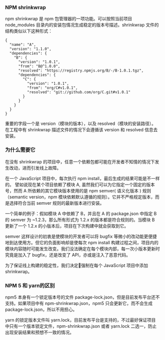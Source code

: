 ### NPM shrinkwrap
npm shrinkwrap 是 npm 包管理器的一项功能。可以按照当前项目 node_modules 目录内的安装包情况生成稳定的版本号描述。shrinkwrap 文件的结构类似以下这种形式：
```
{
  "name": "A",
  "version": "1.1.0",
  "dependencies": {
    "B": {
      "version": "1.0.1",
      "from": "B@^1.0.0",
      "resolved": "https://registry.npmjs.org/B/-/B-1.0.1.tgz",
      "dependencies": {
        "C": {
          "version": "1.0.1",
          "from": "org/C#v1.0.1",
          "resolved": "git://github.com/org/C.git#v1.0.1"
        }
      }
    }
  }
}
```

重要的字段一个是 version（模块的版本），以及 resolved（模块的安装路径）。在工程中有 shrinkwrap 描述文件的情况下会遵循该 version 和 resolved 信息去安装。

### 为什么需要它
在没有 shrinkwrap 的项目中，任意一个依赖包都可能在开发者不知情的情况下发生改动，进而引发线上故障。

在一个 JavaScript 项目中，每次执行 npm install，最后生成的结果可能是不一样的。 譬如说现在某个项目依赖了模块 A, 虽然我们可以为它指定一个固定的版本号，然而 A 所依赖的其它模块版本使用的是 npm semver( 语义化版本 ) 规则（semantic version，npm 模块依赖默认遵循的规则）。它并不严格规定版本，而是选择符合当前 semver 规则的最新版本进行安装。

一个简单的例子：假如模块 A 中依赖了 B，并且在 A 的 package.json 中指定 B 的 semver 为 ~1.2.3，那么所有形式为 1.2.x 的版本都是符合规则的。当模块 B 更新了一个 1.2.x 的小版本后，项目在下次构建中就会获取到它。

semver 这样设计的初衷是使模块的开发者可以将 bugfix 等微小的改动能更便捷地到达使用方。但它的负面影响却是使每次 npm install 构建过程之间，项目内的模块内容随时可能发生改变。我们没法确定在每个模块内部，每一次小版本更新时究竟是加入了 bugfix，还是改变了 API，亦或是注入了恶意代码。

为了保证线上构建的稳定性，我们决定强制在每个 JavaScript 项目中添加 shrinkwrap。

### NPM 5 和 yarn的区别
npm5 本身有一个锁定版本号的文件 package-lock.json，但是目前发布平台还不支持。如果项目中有 npm-shrinkwrap.json，npm5 只会更新它，而不会生成 package-lock.json，所以不用担心。

yarn 的锁定版本文件叫 yarn.lock，目前发布平台是支持的，不过最好保证项目中只有一个版本锁定文件，npm-shrinkwrap.json 或者 yarn.lock 二选一，防止出现安装结果和预想不一致的情况。
